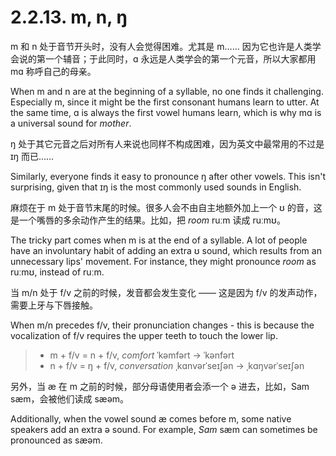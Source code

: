 # 2.2.13. <span class="pho">m</span>, <span class="pho">n</span>, <span class="pho">ŋ</span>

<span class="pho">m</span> 和 <span class="pho">n</span> 处于音节开头时，没有人会觉得困难。尤其是 <span class="pho">m</span>…… 因为它也许是人类学会说的第一个辅音；于此同时，<span class="pho">ɑ</span> 永远是人类学会的第一个元音，所以大家都用 <span class="pho">mɑ</span> 称呼自己的母亲。

When <span class="pho">m</span> and <span class="pho">n</span> are at the beginning of a syllable, no one finds it challenging. Especially <span class="pho">m</span>, since it might be the first consonant humans learn to utter. At the same time, <span class="pho">ɑ</span> is always the first vowel humans learn, which is why <span class="pho">mɑ</span> is a universal sound for *mother*.

<span class="pho">ŋ</span> 处于其它元音之后对所有人来说也同样不构成困难，因为英文中最常用的不过是 <span class="pho">ɪŋ</span>  而已……

Similarly, everyone finds it easy to pronounce <span class="pho">ŋ</span> after other vowels. This isn't surprising, given that <span class="pho">ɪŋ</span> is the most commonly used sounds in English.

麻烦在于 <span class="pho">m</span> 处于音节末尾的时候。很多人会不由自主地额外加上一个 <span class="pho">ʊ</span> 的音，这是一个嘴唇的多余动作产生的结果。比如，把 *room* <span class="pho alt">ruːm</span> 读成 <span class="pho alt">ruːmʊ</span>。

The tricky part comes when <span class="pho">m</span> is at the end of a syllable. A lot of people have an involuntary habit of adding an extra <span class="pho">ʊ</span> sound, which results from an unnecessary lips' movement. For instance, they might pronounce *room* as <span class="pho alt">ruːmʊ</span>, instead of <span class="pho alt">ruːm</span>.

当 <span class="pho">m/n</span> 处于 <span class="pho">f/v</span> 之前的时候，发音都会发生变化 —— 这是因为 <span class="pho">f/v</span> 的发声动作，需要上牙与下唇接触。

When <span class="pho">m/n</span> precedes <span class="pho">f/v</span>, their pronunciation changes - this is because the vocalization of <span class="pho">f/v</span> requires the upper teeth to touch the lower lip.

> * <span class="pho">m + f/v</span> = <span class="pho">n + f/v</span>, *comfort* <span class="pho alt">ˈkəmfərt</span> → <span class="pho alt">ˈkənfərt</span><span class="speak-word-inline" data-audio-us-male="/audios/us/comfort-us-male.mp3" data-audio-us-female="/audios/us/comfort-us-female.mp3"></span>
> * <span class="pho">n + f/v</span> = <span class="pho">ŋ + f/v</span>, *conversation* <span class="pho alt">ˌkɑnvərˈseɪʃən</span> → <span class="pho alt">ˌkɑŋvərˈseɪʃən</span><span class="speak-word-inline" data-audio-us-male="/audios/us/conversation-us-male.mp3" data-audio-us-female="/audios/us/conversation-us-female.mp3"></span>

另外，当 <span class="pho">æ</span> 在 <span class="pho">m</span> 之前的时候，部分母语使用者会添一个 <span class="pho">ə</span> 进去，比如，Sam <span class="pho alt">sæm</span><span class="speak-word-inline" data-audio-us-male="/audios/us/sam-us-male.mp3" data-audio-us-female="/audios/us/sam-us-female.mp3"></span>，会被他们读成 <span class="pho alt">sæəm</span>。

Additionally, when the vowel sound <span class="pho">æ</span> comes before <span class="pho">m</span>, some native speakers add an extra <span class="pho">ə</span> sound. For example, *Sam* <span class="pho alt">sæm</span><span class="speak-word-inline" data-audio-us-male="/audios/us/sam-us-male.mp3" data-audio-us-female="/audios/us/sam-us-female.mp3"></span> can sometimes be pronounced as <span class="pho alt">sæəm</span>.